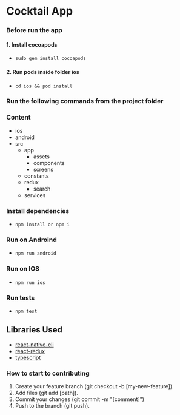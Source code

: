 # Cocktail App

### Before run the app

#### 1. Install cocoapods
- `sudo gem install cocoapods`


#### 2. Run pods inside folder ios
- `cd ios && pod install`

### Run the following commands from the project folder

### Content

* ios
* android
* src
  * app
    * assets
    * components
    * screens
  * constants
  * redux
    * search
  * services

### Install dependencies

- `npm install or npm i`

### Run on Androind

- `npm run android`

### Run on IOS

- `npm run ios`

### Run tests

- `npm test`

## Libraries Used

- [react-native-cli](https://reactnative.dev/docs/environment-setup)
- [react-redux](https://react-redux.js.org/introduction/getting-started)
- [typescript](https://reactnative.dev/docs/typescript)

### How to start to contributing

1. Create your feature branch (git checkout -b [my-new-feature]).
2. Add files (git add [path]).
3. Commit your changes (git commit -m "[comment]")
4. Push to the branch (git push).